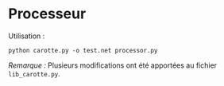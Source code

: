 # **Processeur**

Utilisation :

`python carotte.py -o test.net processor.py`

_Remarque :_ Plusieurs modifications ont été apportées au fichier `lib_carotte.py`.
